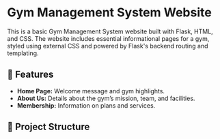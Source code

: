 # Gym Management System Website

This is a basic Gym Management System website built with Flask, HTML, and CSS. The website includes essential informational pages for a gym, styled using external CSS and powered by Flask's backend routing and templating.

## 🔧 Features

- **Home Page:** Welcome message and gym highlights.
- **About Us:** Details about the gym’s mission, team, and facilities.
- **Membership:** Information on plans and services.

## 📁 Project Structure

    